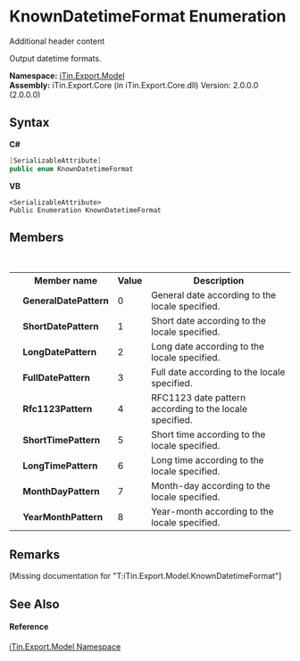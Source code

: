 # KnownDatetimeFormat Enumeration
Additional header content 

Output datetime formats.

**Namespace:**&nbsp;<a href="N_iTin_Export_Model">iTin.Export.Model</a><br />**Assembly:**&nbsp;iTin.Export.Core (in iTin.Export.Core.dll) Version: 2.0.0.0 (2.0.0.0)

## Syntax

**C#**<br />
``` C#
[SerializableAttribute]
public enum KnownDatetimeFormat
```

**VB**<br />
``` VB
<SerializableAttribute>
Public Enumeration KnownDatetimeFormat
```


## Members
&nbsp;<table><tr><th></th><th>Member name</th><th>Value</th><th>Description</th></tr><tr><td /><td target="F:iTin.Export.Model.KnownDatetimeFormat.GeneralDatePattern">**GeneralDatePattern**</td><td>0</td><td>General date according to the locale specified.</td></tr><tr><td /><td target="F:iTin.Export.Model.KnownDatetimeFormat.ShortDatePattern">**ShortDatePattern**</td><td>1</td><td>Short date according to the locale specified.</td></tr><tr><td /><td target="F:iTin.Export.Model.KnownDatetimeFormat.LongDatePattern">**LongDatePattern**</td><td>2</td><td>Long date according to the locale specified.</td></tr><tr><td /><td target="F:iTin.Export.Model.KnownDatetimeFormat.FullDatePattern">**FullDatePattern**</td><td>3</td><td>Full date according to the locale specified.</td></tr><tr><td /><td target="F:iTin.Export.Model.KnownDatetimeFormat.Rfc1123Pattern">**Rfc1123Pattern**</td><td>4</td><td>RFC1123 date pattern according to the locale specified.</td></tr><tr><td /><td target="F:iTin.Export.Model.KnownDatetimeFormat.ShortTimePattern">**ShortTimePattern**</td><td>5</td><td>Short time according to the locale specified.</td></tr><tr><td /><td target="F:iTin.Export.Model.KnownDatetimeFormat.LongTimePattern">**LongTimePattern**</td><td>6</td><td>Long time according to the locale specified.</td></tr><tr><td /><td target="F:iTin.Export.Model.KnownDatetimeFormat.MonthDayPattern">**MonthDayPattern**</td><td>7</td><td>Month-day according to the locale specified.</td></tr><tr><td /><td target="F:iTin.Export.Model.KnownDatetimeFormat.YearMonthPattern">**YearMonthPattern**</td><td>8</td><td>Year-month according to the locale specified.</td></tr></table>

## Remarks
\[Missing <remarks> documentation for "T:iTin.Export.Model.KnownDatetimeFormat"\]

## See Also


#### Reference
<a href="N_iTin_Export_Model">iTin.Export.Model Namespace</a><br />